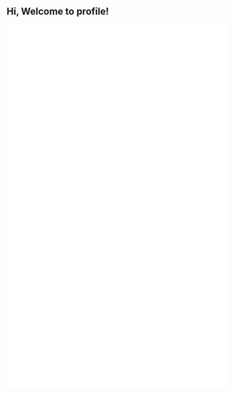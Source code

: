 ## Hi, Welcome to profile!

[![Metrics](https://raw.githubusercontent.com/KITFC-dev/KITFC-dev/ci-generated-metrics/github-metrics.svg)](https://github.com/KITFC-dev)
